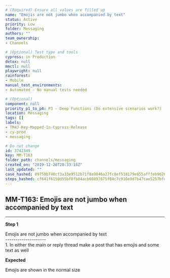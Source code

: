 ```yaml
---
# (Required) Ensure all values are filled up
name: "Emojis are not jumbo when accompanied by text"
status: Active
priority: Low
folder: Messaging
authors: ""
team_ownership: 
- Channels

# (Optional) Test type and tools
cypress: in Production
detox: null
mmctl: null
playwright: null
rainforest: 
- Mobile
manual_test_environments: 
- Automated - No manual tests needed

# (Optional)
component: null
priority_p1_to_p4: P3 - Deep Functions (Do extensive scenarios work?)
location: Messaging
tags: []
labels: 
- TM4J-Key-Mapped-In-Cypress-Release
- cy-prod
- messaging

# Do not change
id: 3742349
key: MM-T163
folder_path: channels/messaging
created_on: "2019-12-20T20:33:15Z"
last_updated: ""
case_hashed: 09750b748cf3a33e9512b71f8a9846a27fc8ef518179e855afffeb9626a88e058e0622cf225b026e876d6b6d3990c9e3
steps_hashed: cf641f6150d55bf8fb84acb60897675f04c7c916e9d7b47cae5257bfd453037a03b9e5f4e8f0d76a05b76e173a4e3cec
---
```


## MM-T163: Emojis are not jumbo when accompanied by text

---

**Step 1**

Emojis are not jumbo when accompanied by text\
\--------------------\
1\. In either the main or reply thread make a post that has emojis and some text as well

**Expected**

Emojis are shown in the normal size
